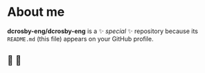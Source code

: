 # About me 


**dcrosby-eng/dcrosby-eng** is a ✨ _special_ ✨ repository because its `README.md` (this file) appears on your GitHub profile.

## :pill: :eyes:
